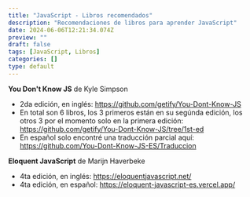 ```yaml
---
title: "JavaScript - Libros recomendados"
description: "Recomendaciones de libros para aprender JavaScript"
date: 2024-06-06T12:21:34.074Z
preview: ""
draft: false
tags: [JavaScript, Libros]
categories: []
type: default
---
```


**You Don't Know JS** de Kyle Simpson

- 2da edición, en inglés: <https://github.com/getify/You-Dont-Know-JS>
- En total son 6 libros, los 3 primeros están en su segúnda edición, los otros 3 por el momento solo en la primera edición: <https://github.com/getify/You-Dont-Know-JS/tree/1st-ed>
- En español solo encontré una traducción parcial aquí: <https://github.com/You-Dont-Know-JS-ES/Traduccion>

**Eloquent JavaScript** de Marijn Haverbeke

- 4ta edición, en inglés: <https://eloquentjavascript.net/>
- 4ta edición, en español: <https://eloquent-javascript-es.vercel.app/>
